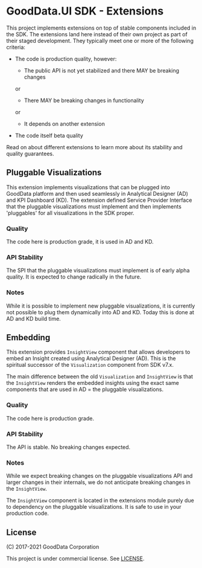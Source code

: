 # GoodData.UI SDK - Extensions

This project implements extensions on top of stable components included in the SDK. The extensions land here
instead of their own project as part of their staged development. They typically meet one or more of
the following criteria:

-   The code is production quality, however:

    -   The public API is not yet stabilized and there MAY be breaking changes

    or

    -   There MAY be breaking changes in functionality

    or

    -   It depends on another extension

-   The code itself beta quality

Read on about different extensions to learn more about its stability and quality guarantees.

## Pluggable Visualizations

This extension implements visualizations that can be plugged into GoodData platform and then used seamlessly
in Analytical Designer (AD) and KPI Dashboard (KD). The extension defined Service Provider Interface that the pluggable
visualizations must implement and then implements 'pluggables' for all visualizations in the SDK proper.

### Quality

The code here is production grade, it is used in AD and KD.

### API Stability

The SPI that the pluggable visualizations must implement is of early alpha quality. It is expected to change
radically in the future.

### Notes

While it is possible to implement new pluggable visualizations, it is currently not possible to plug them
dynamically into AD and KD. Today this is done at AD and KD build time.

## Embedding

This extension provides `InsightView` component that allows developers to embed an Insight created using
Analytical Designer (AD). This is the spiritual successor of the `Visualization` component from SDK v7.x.

The main difference between the old `Visualization` and `InsightView` is that the `InsightView` renders the
embedded insights using the exact same components that are used in AD = the pluggable visualizations.

### Quality

The code here is production grade.

### API Stability

The API is stable. No breaking changes expected.

### Notes

While we expect breaking changes on the pluggable visualizations API and larger changes in their internals, we
do not anticipate breaking changes in the `InsightView`.

The `InsightView` component is located in the extensions module purely due to dependency on the pluggable
visualizations. It is safe to use in your production code.

## License

(C) 2017-2021 GoodData Corporation

This project is under commercial license. See [LICENSE](https://github.com/gooddata/gooddata-ui-sdk/blob/master/libs/sdk-ui-ext/LICENSE).
